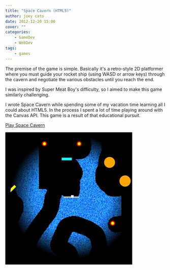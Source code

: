 ```yaml
---
title: "Space Cavern (HTML5)"
author: joey cato
date: 2012-12-20 15:00
cover: ""
categories:
    - GameDev
    - WebDev
tags:
    - games
---
```


The premise of the game is simple. Basically it's a retro-style 2D platformer where you must guide your rocket ship (using WASD or arrow keys) through the cavern and negotiate the various obstacles until you reach the end.

I was inspired by Super Meat Boy's difficulty, so I aimed to make this game similarly challenging.

I wrote Space Cavern while spending some of my vacation time learning all I could about HTML5. In the process I spent a lot of time playing around with the Canvas API. This game is a result of that educational pursuit.

[Play Space Cavern](https://gorch.com/html5/spacecavern/)

<a href="https://www.gorch.com/html5/spacecavern/"><img src="spacecavern.jpg" alt="play_spacecavern" style="width:400px"/></a>
